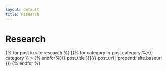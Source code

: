 ```yaml
---
layout: default
title: Research
---
```

# Research
{% for post in site.research %}
[{% for category in post.category %}{{ category }} > {% endfor%}{{ post.title }}]({{ post.url | prepend: site.baseurl }})
{% endfor %}
